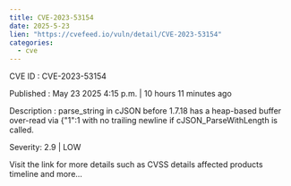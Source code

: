 ```yaml
---
title: CVE-2023-53154
date: 2025-5-23
lien: "https://cvefeed.io/vuln/detail/CVE-2023-53154"
categories:
  - cve
---
```


CVE ID : CVE-2023-53154

Published :  May 23
2025
4:15 p.m. | 10 hours
11 minutes ago

Description : parse_string in cJSON before 1.7.18 has a heap-based buffer over-read via {"1":1
with no trailing newline if cJSON_ParseWithLength is called.

Severity: 2.9 | LOW

Visit the link for more details
such as CVSS details
affected products
timeline
and more...
